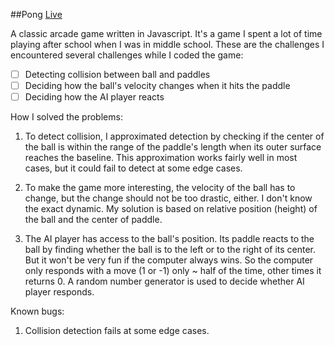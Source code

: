 ##Pong [Live](http://peida2015.github.io/pong/pong.html)

A classic arcade game written in Javascript.  It's a game I spent a lot of time playing after school when I was in middle school.  These are the challenges I encountered several challenges while I coded the game:
- [ ] Detecting collision between ball and paddles
- [ ] Deciding how the ball's velocity changes when it hits the paddle
- [ ] Deciding how the AI player reacts

How I solved the problems:

1. To detect collision, I approximated detection by checking if the center of the ball is within the range of the paddle's length when its outer surface reaches the baseline.  This approximation works fairly well in most cases, but it could fail to detect at some edge cases.

2. To make the game more interesting, the velocity of the ball has to change, but the change should not be too drastic, either.  I don't know the exact dynamic.  My solution is based on relative position (height) of the ball and the center of paddle.

3. The AI player has access to the ball's position.  Its paddle reacts to the ball by finding whether the ball is to the left or to the right of its center.  But it won't be very fun if the computer always wins.  So the computer only responds with a move (1 or -1) only ~ half of the time, other times it returns 0.  A random number generator is used to decide whether AI player responds.



Known bugs:

1. Collision detection fails at some edge cases.
